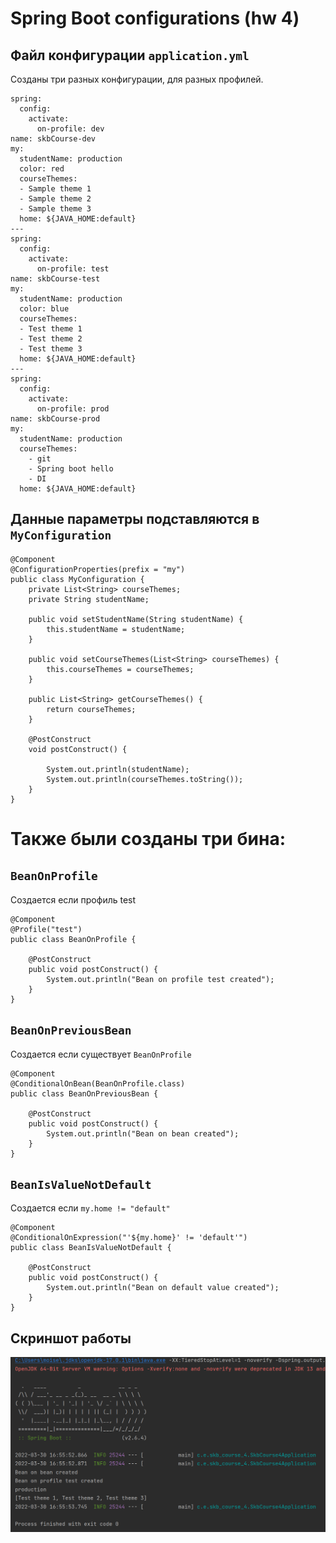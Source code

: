 # Spring Boot configurations (hw 4)
## Файл конфигурации ```application.yml```
Созданы три разных конфигурации, для разных профилей.
```
spring:
  config:
    activate:
      on-profile: dev
name: skbCourse-dev
my:
  studentName: production
  color: red
  courseThemes:
  - Sample theme 1
  - Sample theme 2
  - Sample theme 3
  home: ${JAVA_HOME:default}
---
spring:
  config:
    activate:
      on-profile: test
name: skbCourse-test
my:
  studentName: production
  color: blue
  courseThemes:
  - Test theme 1
  - Test theme 2
  - Test theme 3
  home: ${JAVA_HOME:default}
---
spring:
  config:
    activate:
      on-profile: prod
name: skbCourse-prod
my:
  studentName: production
  courseThemes:
    - git
    - Spring boot hello
    - DI
  home: ${JAVA_HOME:default}
```
## Данные параметры подставляются в ```MyConfiguration```
```
@Component
@ConfigurationProperties(prefix = "my")
public class MyConfiguration {
    private List<String> courseThemes;
    private String studentName;

    public void setStudentName(String studentName) {
        this.studentName = studentName;
    }

    public void setCourseThemes(List<String> courseThemes) {
        this.courseThemes = courseThemes;
    }

    public List<String> getCourseThemes() {
        return courseThemes;
    }

    @PostConstruct
    void postConstruct() {

        System.out.println(studentName);
        System.out.println(courseThemes.toString());
    }
}
```
# Также были созданы три бина:
## ```BeanOnProfile```
Создается если профиль test
```
@Component
@Profile("test")
public class BeanOnProfile {

    @PostConstruct
    public void postConstruct() {
        System.out.println("Bean on profile test created");
    }
}
```
## ```BeanOnPreviousBean```
Создается если существует ```BeanOnProfile```
```
@Component
@ConditionalOnBean(BeanOnProfile.class)
public class BeanOnPreviousBean {

    @PostConstruct
    public void postConstruct() {
        System.out.println("Bean on bean created");
    }
}
```
## ```BeanIsValueNotDefault```
Создается если ```my.home != "default"```
```
@Component
@ConditionalOnExpression("'${my.home}' != 'default'")
public class BeanIsValueNotDefault {

    @PostConstruct
    public void postConstruct() {
        System.out.println("Bean on default value created");
    }
}
```
## Скриншот работы
![](images/screen.png)